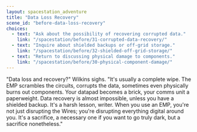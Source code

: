 ```yaml
---
layout: spacestation_adventure
title: "Data Loss Recovery"
scene_id: "before-data-loss-recovery"
choices:
  - text: "Ask about the possibility of recovering corrupted data."
    link: "/spacestation/before/31-corrupted-data-recovery/"
  - text: "Inquire about shielded backups or off-grid storage."
    link: "/spacestation/before/32-shielded-off-grid-storage/"
  - text: "Return to discussing physical damage to components."
    link: "/spacestation/before/30-physical-component-damage/"
---
```


"Data loss and recovery?" Wilkins sighs. "It's usually a complete wipe. The EMP scrambles the circuits, corrupts the data, sometimes even physically burns out components. Your datapad becomes a brick, your comms unit a paperweight. Data recovery is almost impossible, unless you have a shielded backup. It's a harsh lesson, writer. When you use an EMP, you're not just disrupting the Wires; you're disrupting everything digital around you. It's a sacrifice, a necessary one if you want to go truly dark, but a sacrifice nonetheless."
